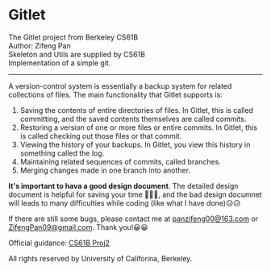# Gitlet
The Gitlet project from Berkeley CS61B  
Author: Zifeng Pan  
Skeleton and Utils are supplied by CS61B  
Implementation of a simple git.
***

A version-control system is essentially a backup system for related collections of files. The main functionality that Gitlet supports is:

1. Saving the contents of entire directories of files. In Gitlet, this is called committing, and the saved contents themselves are called commits.
2. Restoring a version of one or more files or entire commits. In Gitlet, this is called checking out those files or that commit.
3. Viewing the history of your backups. In Gitlet, you view this history in something called the log.
4. Maintaining related sequences of commits, called branches.
5. Merging changes made in one branch into another.

**It's important to hava a good design document**.  The detailed design document is helpful for saving your time 🦾🦾🦾, and the bad design documnet will leads to many difficulties while coding (like what I have done)😥😥

If there are still some bugs, please contact me at panzifeng00@163.com or ZifengPan09@gmail.com. Thank you!😀😀

Official guidance: [CS61B Proj2](https://cs61bl.org/su18/projects/gitlet/#the-commands)

All rights reserved by University of Califorina, Berkeley.
